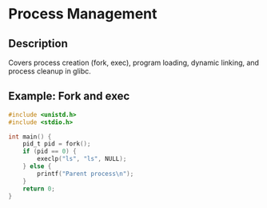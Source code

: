 # Process Management

## Description
Covers process creation (fork, exec), program loading, dynamic linking, and process cleanup in glibc.

## Example: Fork and exec
```c
#include <unistd.h>
#include <stdio.h>

int main() {
    pid_t pid = fork();
    if (pid == 0) {
        execlp("ls", "ls", NULL);
    } else {
        printf("Parent process\n");
    }
    return 0;
}
```
